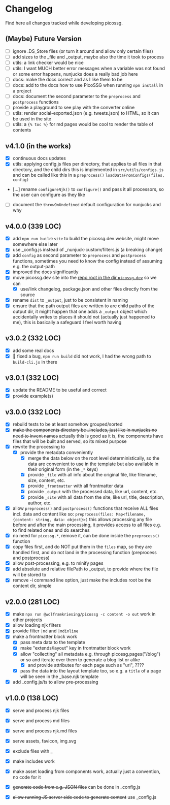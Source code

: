 # Changelog

Find here all changes tracked while developing picossg.

## (Maybe) Future Version

- [ ] ignore .DS_Store files (or turn it around and allow only certain files)
- [ ] add sizes to the _file and _output, maybe also the time it took to process
- [ ] utils: a link checker would be nice
- [ ] utils: I want MUCH better error messages when a variable was not found or some error happens, nunjucks does a really bad job here
- [ ] docs: make the docs correct and as I like them to be
- [ ] docs: add to the docs how to use PicoSSG when running `npm install` in a project
- [ ] docs: document the second parameter to the `preprocess` and `postprocess` functions
- [ ] provide a playground to see play with the converter online
- [ ] utils: render social-exported.json (e.g. tweets.json) to HTML, so it can be used in the site
- [ ] utils: a `{% toc %}` for md pages would be cool to render the table of contents 

## v4.1.0 (in the works)

- [x] continuous docs updates
- [x] utils: applying config.js files per directory, that applies to all files in that directory, and the child dirs
      this is implemented in `src/utils/configs.js` and can be called like this in a `preprocess()` `loadDataFromConfigs(files, config)`
- [...] rename `configureNjk()` to `configure()` and pass it all processors, so the user can configure as they like
- [ ] document the `throwOnUndefined` default configuration for nunjucks and why 

## v4.0.0 (339 LOC)

- [x] add `npm run build:site` to build the picossg.dev website, might move somewhere else later
- [x] use _config.js instead of _nunjuck-custom/filters.js (a breaking change)
- [x] add `config` as second parameter to `preprocess` and `postprocess` functions, sometimes you need to know the config instead of assuming e.g. the output-path
- [x] improved the docs significantly
- [x] move picossg.dev site into the [repo root in the dir `picossg.dev`](./picossg.dev) so we can 
  - [x] use/link changelog, package.json and other files directly from the source
- [x] rename `dist` to `_output`, just to be consistent in naming
- [x] ensure that the path output files are written to are child paths of the output dir, it might happen that one adds a `_output` 
      object which accidentally writes to places it should not (actually just happened to me), this is basically a safeguard I feel worth having

## v3.0.2 (332 LOC)

- [x] add some real docs
- [x] 🐛 fixed a bug, `npm run build` did not work, I had the wrong path to `build-cli.js` in there

## v3.0.1 (332 LOC)

- [x] update the README to be useful and correct
- [x] provide example(s)

## v3.0.0 (332 LOC)

- [x] rebuild tests to be at least somehow grouped/sorted
- [x] ~~make the components directory be _includes, just like in nunjucks no need to invent names~~ actually this is good as it is, the components have files that will be built and served, so its mixed purpose
- [x] rewrite the processing to
  - [x] provide the metadata conveniently
    - [x] merge the data below on the root level deterministically, so the data are convenient to use in the template but also available in their original form (in the `_*` keys)
    - [x] provide `_file` with all info about the original file, like filename, size, content, etc.
    - [x] provide `_frontmatter` with all frontmatter data
    - [x] provide `_output` with the processed data, like url, content, etc.
    - [x] provide `_site` with all data from the site, like url, title, description, author, etc.
- [x] allow `preprocess()` and `postprocess()` functions that receive ALL files incl. data and content
  like so: `preprocess(files: Map<filename, {content: string, data: object}>)`
  this allows processing any file before and after the main processing, it provides access to all files e.g. to find related ones and do searches
- [x] no need for `picossg.*`, remove it, can be done inside the `preprocess()` function
- [x] copy files first, and do NOT put them in the `files` map, so they are handled first, and do not land in the processing function (preprocess and postprocess)
- [x] allow post-processing, e.g. to minify pages
- [x] add absolute and relative filePath to _output, to provide where the file will be stored to
- [x] remove -i command line option, just make the includes root be the content dir, simple

## v2.0.0 (281 LOC)

- [x] make `npx run @wolframkriesing/picossg -c content -o out` work in other projects
- [x] allow loading njk filters
- [x] provide filter `|md` and `|mdinline`
- [x] make a frontmatter block work
  - [x] pass meta data to the template
  - [x] make "extends/layout" key in frontmatter block work
  - [x] allow "collecting" all metadata e.g. through picossg.pages("/blog") or so and iterate over them to generate a blog list or alike
    - [x] and provide attributes for each page such as "url", ????
  - [x] pass the data into the layout template too, so e.g. a `title` of a page will be seen in the _base.njk template
- [x] add _config.js/ts to allow pre-processing 

## v1.0.0 (138 LOC)

- [x] serve and process njk files
- [x] serve and process md files
- [x] serve and process njk.md files
- [x] serve assets, favicon, img.svg
- [x] exclude files with _
- [x] make includes work
- [x] make asset loading from components work, actually just a convention, no code for it
- [x] ~~generate code from e.g. JSON files~~ can be done in _config.js
- [x] ~~allow running JS server side code to generate content~~ use _config.js

